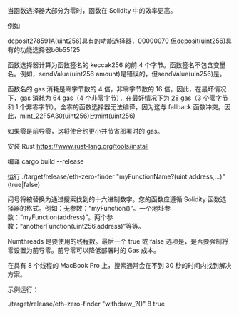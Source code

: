 当函数选择器大部分为零时，函数在 Solidity 中的效率更高。

例如

deposit278591A(uint256)具有的功能选择器，00000070 但deposit(uint256)具有的功能选择器b6b55f25

函数选择器计算为函数签名的 keccak256 的前 4 个字节。函数签名不包含变量名。例如，sendValue(uint256 amount)是错误的，但sendValue(uin256)是。

函数名的 gas 消耗是零字节数的 4 倍，非零字节数的 16 倍。因此，在最坏情况下，gas 消耗为 64 gas（4 个非零字节），在最好情况下为 28 gas（3 个零字节和 1 个非零字节）。全零的函数选择器无法编译，因为这与 fallback 函数冲突。因此，mint_22F5A30(uint256)比mint(uint256)

如果零是前导零，这将使合约更小并节省部署时的 gas。

安装 Rust
https://www.rust-lang.org/tools/install

编译
cargo build --release

运行
./target/release/eth-zero-finder "myFunctionName?(uint,address,...)" <num threads> (true|false)

问号将被替换为通过搜索找到的十六进制数字。您的函数应遵循 Solidity 函数选择器的格式。例如：无参数：“myFunction()”。一个地址参数：“myFunction(address)”。两个参数：“anotherFunction(uint256,address)”等等。

Numthreads 是要使用的线程数。最后一个 true 或 false 选项是，是否要强制将零设置为前导零。前导零可以降低部署时的 Gas 成本。

在具有 8 个线程的 MacBook Pro 上，搜索通常会在不到 30 秒的时间内找到解决方案。

示例运行：

./target/release/eth-zero-finder "withdraw_?()" 8 true
